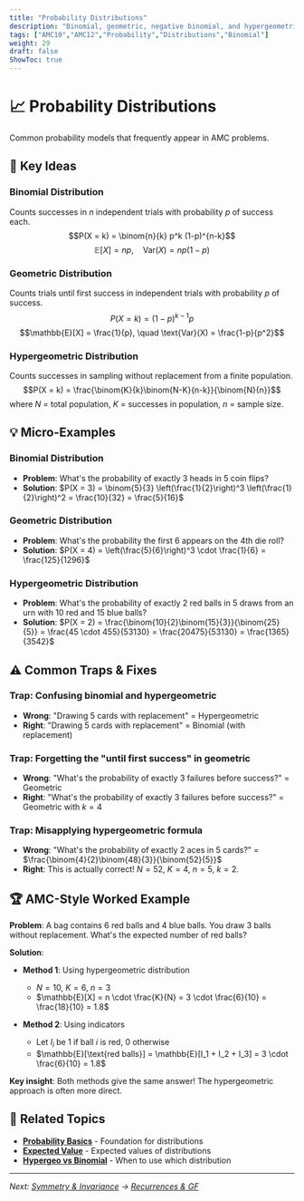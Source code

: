 ```yaml
---
title: "Probability Distributions"
description: "Binomial, geometric, negative binomial, and hypergeometric distributions with AMC examples."
tags: ["AMC10","AMC12","Probability","Distributions","Binomial"]
weight: 29
draft: false
ShowToc: true
---
```


# 📈 Probability Distributions

Common probability models that frequently appear in AMC problems.

## 🎯 Key Ideas

### Binomial Distribution
Counts successes in $n$ independent trials with probability $p$ of success each.
$$P(X = k) = \binom{n}{k} p^k (1-p)^{n-k}$$
$$\mathbb{E}[X] = np, \quad \text{Var}(X) = np(1-p)$$

### Geometric Distribution
Counts trials until first success in independent trials with probability $p$ of success.
$$P(X = k) = (1-p)^{k-1} p$$
$$\mathbb{E}[X] = \frac{1}{p}, \quad \text{Var}(X) = \frac{1-p}{p^2}$$

### Hypergeometric Distribution
Counts successes in sampling without replacement from a finite population.
$$P(X = k) = \frac{\binom{K}{k}\binom{N-K}{n-k}}{\binom{N}{n}}$$
where $N$ = total population, $K$ = successes in population, $n$ = sample size.

## 💡 Micro-Examples

### Binomial Distribution
- **Problem**: What's the probability of exactly 3 heads in 5 coin flips?
- **Solution**: $P(X = 3) = \binom{5}{3} \left(\frac{1}{2}\right)^3 \left(\frac{1}{2}\right)^2 = \frac{10}{32} = \frac{5}{16}$

### Geometric Distribution
- **Problem**: What's the probability the first 6 appears on the 4th die roll?
- **Solution**: $P(X = 4) = \left(\frac{5}{6}\right)^3 \cdot \frac{1}{6} = \frac{125}{1296}$

### Hypergeometric Distribution
- **Problem**: What's the probability of exactly 2 red balls in 5 draws from an urn with 10 red and 15 blue balls?
- **Solution**: $P(X = 2) = \frac{\binom{10}{2}\binom{15}{3}}{\binom{25}{5}} = \frac{45 \cdot 455}{53130} = \frac{20475}{53130} = \frac{1365}{3542}$

## ⚠️ Common Traps & Fixes

### **Trap**: Confusing binomial and hypergeometric
- **Wrong**: "Drawing 5 cards with replacement" = Hypergeometric
- **Right**: "Drawing 5 cards with replacement" = Binomial (with replacement)

### **Trap**: Forgetting the "until first success" in geometric
- **Wrong**: "What's the probability of exactly 3 failures before success?" = Geometric
- **Right**: "What's the probability of exactly 3 failures before success?" = Geometric with $k = 4$

### **Trap**: Misapplying hypergeometric formula
- **Wrong**: "What's the probability of exactly 2 aces in 5 cards?" = $\frac{\binom{4}{2}\binom{48}{3}}{\binom{52}{5}}$
- **Right**: This is actually correct! $N = 52$, $K = 4$, $n = 5$, $k = 2$.

## 🏆 AMC-Style Worked Example

**Problem**: A bag contains 6 red balls and 4 blue balls. You draw 3 balls without replacement. What's the expected number of red balls?

**Solution**:
- **Method 1**: Using hypergeometric distribution
  - $N = 10$, $K = 6$, $n = 3$
  - $\mathbb{E}[X] = n \cdot \frac{K}{N} = 3 \cdot \frac{6}{10} = \frac{18}{10} = 1.8$

- **Method 2**: Using indicators
  - Let $I_i$ be 1 if ball $i$ is red, 0 otherwise
  - $\mathbb{E}[\text{red balls}] = \mathbb{E}[I_1 + I_2 + I_3] = 3 \cdot \frac{6}{10} = 1.8$

**Key insight**: Both methods give the same answer! The hypergeometric approach is often more direct.

## 🔗 Related Topics

- **[Probability Basics](probability-basics)** - Foundation for distributions
- **[Expected Value](expected-value)** - Expected values of distributions
- **[Hypergeo vs Binomial](03-problem-types/hypergeo-vs-binomial)** - When to use which distribution

---

*Next: [Symmetry & Invariance](symmetry-invariance) → [Recurrences & GF](recurrences-gf)*
